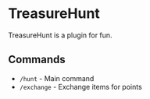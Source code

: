 # TreasureHunt

TreasureHunt is a plugin for fun.

## Commands

- `/hunt` - Main command
- `/exchange` - Exchange items for points
